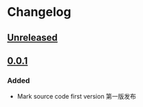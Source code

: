# Changelog

## [Unreleased]

## [0.0.1]

### Added

- Mark source code first version 第一版发布

[Unreleased]: https://github.com/JetBrains/intellij-platform-plugin-template/compare/v0.0.1...HEAD
[0.0.1]: https://github.com/JetBrains/intellij-platform-plugin-template/commits/v0.0.1
